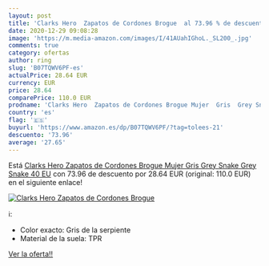 ```yaml
---
layout: post
title: 'Clarks Hero  Zapatos de Cordones Brogue  al 73.96 % de descuento'
date: 2020-12-29 09:08:28
image: 'https://m.media-amazon.com/images/I/41AUahIGhoL._SL200_.jpg'
comments: true
category: ofertas
author: ring
slug: 'B07TQWV6PF-es'
actualPrice: 28.64 EUR
currency: EUR
price: 28.64
comparePrice: 110.0 EUR
prodname: 'Clarks Hero  Zapatos de Cordones Brogue Mujer  Gris  Grey Snake Grey Snake   40 EU'
country: 'es'
flag: '🇪🇸'
buyurl: 'https://www.amazon.es/dp/B07TQWV6PF/?tag=tolees-21'
descuento: '73.96'
average: '27.65'
---
```


Está [Clarks Hero  Zapatos de Cordones Brogue Mujer  Gris  Grey Snake Grey Snake   40 EU](https://www.amazon.es/dp/B07TQWV6PF/?tag=tolees-21) con 73.96 de descuento por 28.64 EUR (original: 110.0 EUR) en el siguiente enlace!

[![Clarks Hero  Zapatos de Cordones Brogue ](https://m.media-amazon.com/images/I/41AUahIGhoL._SL200_.jpg)](https://www.amazon.es/dp/B07TQWV6PF/?tag=tolees-21)

ℹ️:

- Color exacto: Gris de la serpiente
- Material de la suela: TPR

[Ver la oferta!!](https://www.amazon.es/dp/B07TQWV6PF/?tag=tolees-21)
